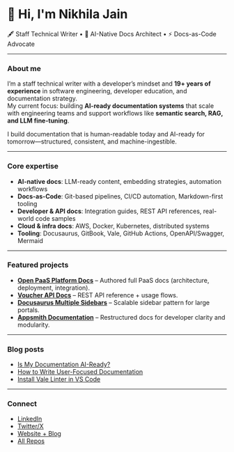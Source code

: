 # 👋 Hi, I'm Nikhila Jain

🖋️ Staff Technical Writer • 🧠 AI-Native Docs Architect • ⚡ Docs-as-Code Advocate  

---

### About me
I’m a staff technical writer with a developer’s mindset and **19+ years of experience** in software engineering, developer education, and documentation strategy.  
My current focus: building **AI-ready documentation systems** that scale with engineering teams and support workflows like **semantic search, RAG, and LLM fine-tuning**.  

I build documentation that is human-readable today and AI-ready for tomorrow—structured, consistent, and machine-ingestible.

---

### Core expertise
- **AI-native docs**: LLM-ready content, embedding strategies, automation workflows  
- **Docs-as-Code**: Git-based pipelines, CI/CD automation, Markdown-first tooling  
- **Developer & API docs**: Integration guides, REST API references, real-world code samples  
- **Cloud & infra docs**: AWS, Docker, Kubernetes, distributed systems  
- **Tooling**: Docusaurus, GitBook, Vale, GitHub Actions, OpenAPI/Swagger, Mermaid  

---

### Featured projects
- [**Open PaaS Platform Docs**](https://github.com/jnikhila/open-paas-platform-docs) – Authored full PaaS docs (architecture, deployment, integration).  
- [**Voucher API Docs**](https://github.com/jnikhila/voucher-api-docs) – REST API reference + usage flows.  
- [**Docusaurus Multiple Sidebars**](https://github.com/jnikhila/docusaurus-multiple-sidebars) – Scalable sidebar pattern for large portals.  
- [**Appsmith Documentation**](https://github.com/appsmithorg/appsmith-docs) – Restructured docs for developer clarity and modularity.  

---

### Blog posts
- [Is My Documentation AI-Ready?](https://www.nikhilajain.com/post/is-my-documentation-ai-ready)  
- [How to Write User-Focused Documentation](https://www.nikhilajain.com/post/how-to-write-user-focused-documentation)  
- [Install Vale Linter in VS Code](https://www.nikhilajain.com/post/how-to-install-vale-linter-for-documentation-in-vs-code)  

---

### Connect
- [LinkedIn](https://www.linkedin.com/in/nikhila-jain)  
- [Twitter/X](https://twitter.com/jain_nikhila)  
- [Website + Blog](https://www.nikhilajain.com)  
- [All Repos](https://github.com/jnikhila)
